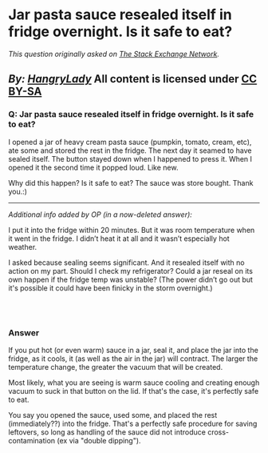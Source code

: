 # Jar pasta sauce resealed itself in fridge overnight. Is it safe to eat?

_This question originally asked on [The Stack Exchange Network](https://cooking.stackexchange.com/q/102930)._

_By: [HangryLady](https://cooking.stackexchange.com/u/79044)_
All content is licensed under [CC BY-SA](https://creativecommons.org/licenses/by-sa/4.0/)
<br>
--------------------------------------------
### Q: Jar pasta sauce resealed itself in fridge overnight. Is it safe to eat?
<p>I opened a jar of heavy cream pasta sauce (pumpkin, tomato, cream, etc), ate some and stored the rest in the fridge. The next day it seamed to have sealed itself. The button stayed down when I happened to press it. When I opened it the second time it popped loud. Like new.</p>

<p>Why did this happen? Is it safe to eat? The sauce was store bought. Thank you.:)</p>

<hr>

<p><em>Additional info added by OP (in a now-deleted answer):</em></p>

<p>I put it into the fridge within 20 minutes. But it was room temperature when it went in the fridge. I didn’t heat it at all and it wasn’t especially hot weather.</p>

<p>I asked because sealing seems significant. And it resealed itself with no action on my part. Should I check my refrigerator? Could a jar reseal on its own happen if the fridge temp was unstable? (The power didn’t go out but it's possible it could have been finicky in the storm overnight.)</p>

<br><br>
### Answer 
<p>If you put hot (or even warm) sauce in a jar, seal it, and place the jar into the fridge, as it cools, it (as well as the air in the jar) will contract. The larger the temperature change, the greater the vacuum that will be created. </p>

<p>Most likely, what you are seeing is warm sauce cooling and creating enough vacuum to suck in that button on the lid. If that's the case, it's perfectly safe to eat.</p>

<p>You say you opened the sauce, used some, and placed the rest (immediately??) into the fridge. That's a perfectly safe procedure for saving leftovers, so long as handling of the sauce did not introduce cross-contamination (ex via "double dipping").</p>

